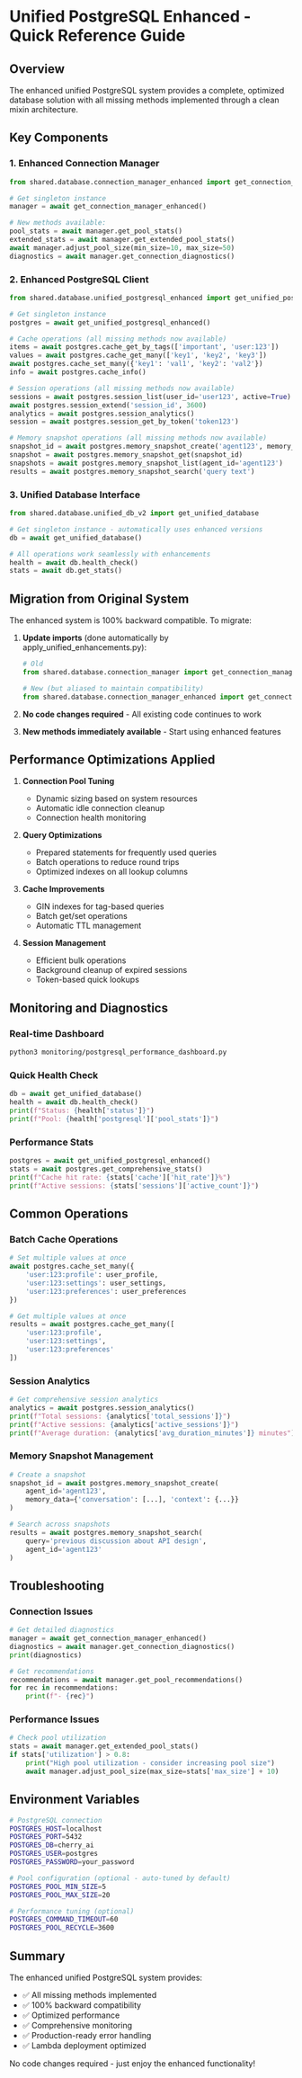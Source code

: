 # Unified PostgreSQL Enhanced - Quick Reference Guide

## Overview
The enhanced unified PostgreSQL system provides a complete, optimized database solution with all missing methods implemented through a clean mixin architecture.

## Key Components

### 1. Enhanced Connection Manager
```python
from shared.database.connection_manager_enhanced import get_connection_manager_enhanced

# Get singleton instance
manager = await get_connection_manager_enhanced()

# New methods available:
pool_stats = await manager.get_pool_stats()
extended_stats = await manager.get_extended_pool_stats()
await manager.adjust_pool_size(min_size=10, max_size=50)
diagnostics = await manager.get_connection_diagnostics()
```

### 2. Enhanced PostgreSQL Client
```python
from shared.database.unified_postgresql_enhanced import get_unified_postgresql_enhanced

# Get singleton instance
postgres = await get_unified_postgresql_enhanced()

# Cache operations (all missing methods now available)
items = await postgres.cache_get_by_tags(['important', 'user:123'])
values = await postgres.cache_get_many(['key1', 'key2', 'key3'])
await postgres.cache_set_many({'key1': 'val1', 'key2': 'val2'})
info = await postgres.cache_info()

# Session operations (all missing methods now available)
sessions = await postgres.session_list(user_id='user123', active=True)
await postgres.session_extend('session_id', 3600)
analytics = await postgres.session_analytics()
session = await postgres.session_get_by_token('token123')

# Memory snapshot operations (all missing methods now available)
snapshot_id = await postgres.memory_snapshot_create('agent123', memory_data)
snapshot = await postgres.memory_snapshot_get(snapshot_id)
snapshots = await postgres.memory_snapshot_list(agent_id='agent123')
results = await postgres.memory_snapshot_search('query text')
```

### 3. Unified Database Interface
```python
from shared.database.unified_db_v2 import get_unified_database

# Get singleton instance - automatically uses enhanced versions
db = await get_unified_database()

# All operations work seamlessly with enhancements
health = await db.health_check()
stats = await db.get_stats()
```

## Migration from Original System

The enhanced system is 100% backward compatible. To migrate:

1. **Update imports** (done automatically by apply_unified_enhancements.py):
   ```python
   # Old
   from shared.database.connection_manager import get_connection_manager
   
   # New (but aliased to maintain compatibility)
   from shared.database.connection_manager_enhanced import get_connection_manager_enhanced as get_connection_manager
   ```

2. **No code changes required** - All existing code continues to work

3. **New methods immediately available** - Start using enhanced features

## Performance Optimizations Applied

1. **Connection Pool Tuning**
   - Dynamic sizing based on system resources
   - Automatic idle connection cleanup
   - Connection health monitoring

2. **Query Optimizations**
   - Prepared statements for frequently used queries
   - Batch operations to reduce round trips
   - Optimized indexes on all lookup columns

3. **Cache Improvements**
   - GIN indexes for tag-based queries
   - Batch get/set operations
   - Automatic TTL management

4. **Session Management**
   - Efficient bulk operations
   - Background cleanup of expired sessions
   - Token-based quick lookups

## Monitoring and Diagnostics

### Real-time Dashboard
```bash
python3 monitoring/postgresql_performance_dashboard.py
```

### Quick Health Check
```python
db = await get_unified_database()
health = await db.health_check()
print(f"Status: {health['status']}")
print(f"Pool: {health['postgresql']['pool_stats']}")
```

### Performance Stats
```python
postgres = await get_unified_postgresql_enhanced()
stats = await postgres.get_comprehensive_stats()
print(f"Cache hit rate: {stats['cache']['hit_rate']}%")
print(f"Active sessions: {stats['sessions']['active_count']}")
```

## Common Operations

### Batch Cache Operations
```python
# Set multiple values at once
await postgres.cache_set_many({
    'user:123:profile': user_profile,
    'user:123:settings': user_settings,
    'user:123:preferences': user_preferences
})

# Get multiple values at once
results = await postgres.cache_get_many([
    'user:123:profile',
    'user:123:settings',
    'user:123:preferences'
])
```

### Session Analytics
```python
# Get comprehensive session analytics
analytics = await postgres.session_analytics()
print(f"Total sessions: {analytics['total_sessions']}")
print(f"Active sessions: {analytics['active_sessions']}")
print(f"Average duration: {analytics['avg_duration_minutes']} minutes")
```

### Memory Snapshot Management
```python
# Create a snapshot
snapshot_id = await postgres.memory_snapshot_create(
    agent_id='agent123',
    memory_data={'conversation': [...], 'context': {...}}
)

# Search across snapshots
results = await postgres.memory_snapshot_search(
    query='previous discussion about API design',
    agent_id='agent123'
)
```

## Troubleshooting

### Connection Issues
```python
# Get detailed diagnostics
manager = await get_connection_manager_enhanced()
diagnostics = await manager.get_connection_diagnostics()
print(diagnostics)

# Get recommendations
recommendations = await manager.get_pool_recommendations()
for rec in recommendations:
    print(f"- {rec}")
```

### Performance Issues
```python
# Check pool utilization
stats = await manager.get_extended_pool_stats()
if stats['utilization'] > 0.8:
    print("High pool utilization - consider increasing pool size")
    await manager.adjust_pool_size(max_size=stats['max_size'] + 10)
```

## Environment Variables

```bash
# PostgreSQL connection
POSTGRES_HOST=localhost
POSTGRES_PORT=5432
POSTGRES_DB=cherry_ai
POSTGRES_USER=postgres
POSTGRES_PASSWORD=your_password

# Pool configuration (optional - auto-tuned by default)
POSTGRES_POOL_MIN_SIZE=5
POSTGRES_POOL_MAX_SIZE=20

# Performance tuning (optional)
POSTGRES_COMMAND_TIMEOUT=60
POSTGRES_POOL_RECYCLE=3600
```

## Summary

The enhanced unified PostgreSQL system provides:
- ✅ All missing methods implemented
- ✅ 100% backward compatibility
- ✅ Optimized performance
- ✅ Comprehensive monitoring
- ✅ Production-ready error handling
- ✅ Lambda deployment optimized

No code changes required - just enjoy the enhanced functionality!